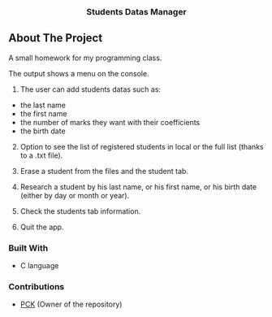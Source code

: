 <div id="top"></div>

<!-- PROJECT LOGO -->
<br />
<div align="center">
  <h3 align="center">Students Datas Manager</h3>
</div>

<!-- ABOUT THE PROJECT -->
## About The Project

A small homework for my programming class.

The output shows a menu on the console.

1) The user can add students datas such as:
- the last name
- the first name
- the number of marks they want with their coefficients
- the birth date

2) Option to see the list of registered students in local or the full list (thanks to a .txt file).

3) Erase a student from the files and the student tab.

4) Research a student by his last name, or his first name, or his birth date (either by day or month or year).

5) Check the students tab information.

6) Quit the app.

### Built With

* C language

### Contributions

* [PCK](https://github.com/PritamCharles) (Owner of the repository)

